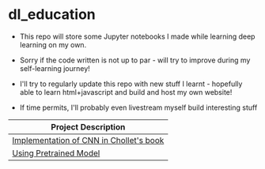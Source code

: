 # dl_education

- This repo will store some Jupyter notebooks I made while learning deep learning on my own. 

- Sorry if the code written is not up to par - will try to improve during my self-learning journey!

- I'll try to regularly update this repo with new stuff I learnt - hopefully able to learn html+javascript and build and host my own website!

- If time permits, I'll probably even livestream myself build interesting stuff 

| Project Description|
| ------ |
| [Implementation of CNN in Chollet's book](chollet_book_pytorch.ipynb) | 
| [Using Pretrained Model](chollet_book_pytorch_vcg.ipynb)|

